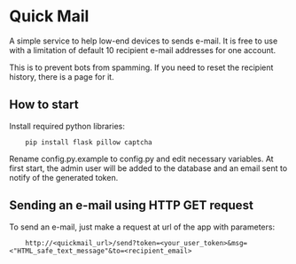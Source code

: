 # Quick Mail

A simple service to help low-end devices to sends e-mail.
It is free to use with a limitation of default 10 recipient e-mail addresses for one account.

This is to prevent bots from spamming. If you need to reset the recipient history, there is a page for it.

## How to start

Install required python libraries:

        pip install flask pillow captcha
        
Rename config.py.example to config.py and edit necessary variables.
At first start, the admin user will be added to the database and an email sent to notify of the generated token.

## Sending an e-mail using HTTP GET request

To send an e-mail, just make a request at url of the app with parameters:

        http://<quickmail_url>/send?token=<your_user_token>&msg=<"HTML_safe_text_message"&to=<recipient_email>

